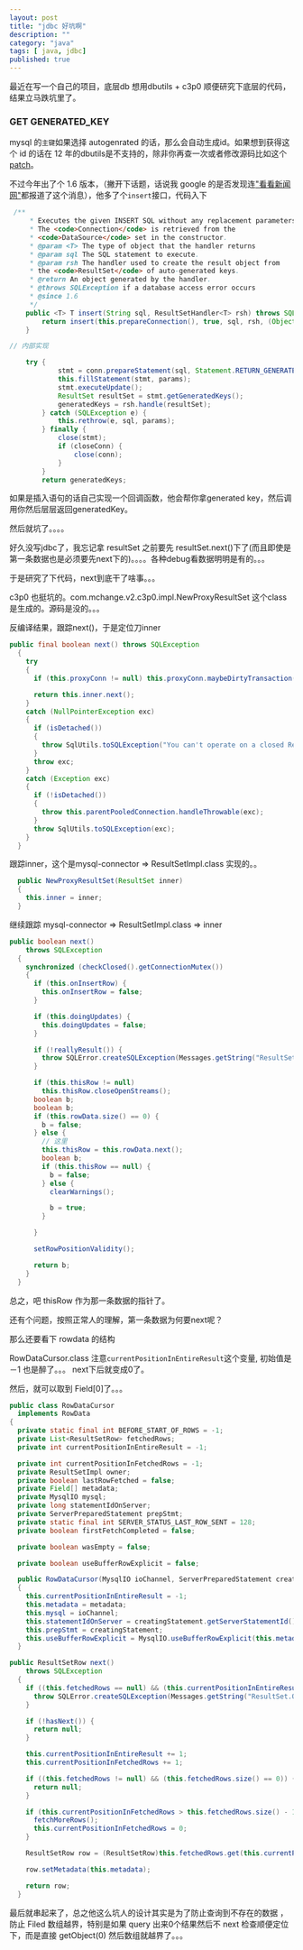 ```yaml
---
layout: post
title: "jdbc 好坑啊"
description: ""
category: "java"
tags: [ java, jdbc]
published: true
---
```


最近在写一个自己的项目，底层db 想用dbutils + c3p0 顺便研究下底层的代码，结果立马跌坑里了。

### GET GENERATED_KEY

mysql 的`主键`如果选择 autogenrated 的话，那么会自动生成id。如果想到获得这个 id 的话在 12 年的dbutils是不支持的，除非你再查一次或者修改源码比如这个[patch](https://issues.apache.org/jira/browse/DBUTILS-54)。

不过今年出了个 1.6 版本，（撇开下话题，话说我 google 的是否发现连["看看新闻网"](https://www.google.com.hk/search?newwindow=1&safe=strict&es_sm=91&q=dbutils+%E7%9C%8B%E7%9C%8B%E6%96%B0%E9%97%BB&oq=dbutils+%E7%9C%8B%E7%9C%8B%E6%96%B0%E9%97%BB&gs_l=serp.3...994.7562.0.7649.24.16.3.0.0.2.532.2771.2-2j5j0j1.8.0.msedr...0...1c.1j4.59.serp..22.2.384.ROWHlUPFwEM)都报道了这个消息），他多了个`insert`接口，代码入下

```java
 /**
     * Executes the given INSERT SQL without any replacement parameters.
     * The <code>Connection</code> is retrieved from the
     * <code>DataSource</code> set in the constructor.
     * @param <T> The type of object that the handler returns
     * @param sql The SQL statement to execute.
     * @param rsh The handler used to create the result object from
     * the <code>ResultSet</code> of auto-generated keys.
     * @return An object generated by the handler.
     * @throws SQLException if a database access error occurs
     * @since 1.6
     */
    public <T> T insert(String sql, ResultSetHandler<T> rsh) throws SQLException {
        return insert(this.prepareConnection(), true, sql, rsh, (Object[]) null);
    }

// 内部实现

	try {
            stmt = conn.prepareStatement(sql, Statement.RETURN_GENERATED_KEYS);
            this.fillStatement(stmt, params);
            stmt.executeUpdate();
            ResultSet resultSet = stmt.getGeneratedKeys();
            generatedKeys = rsh.handle(resultSet);
        } catch (SQLException e) {
            this.rethrow(e, sql, params);
        } finally {
            close(stmt);
            if (closeConn) {
                close(conn);
            }
        }
        return generatedKeys;

```

如果是插入语句的话自己实现一个回调函数，他会帮你拿generated key，然后调用你然后层层返回generatedKey。

然后就坑了。。。。

好久没写jdbc了，我忘记拿 resultSet 之前要先 resultSet.next()下了(而且即使是第一条数据也是必须要先next下的)。。。。各种debug看数据明明是有的。。。


于是研究了下代码，next到底干了啥事。。。

c3p0 也挺坑的。com.mchange.v2.c3p0.impl.NewProxyResultSet 这个class是生成的。源码是没的。。。


反编译结果，跟踪next()，于是定位刀inner

```java
public final boolean next() throws SQLException
  {
    try
    {
      if (this.proxyConn != null) this.proxyConn.maybeDirtyTransaction();

      return this.inner.next();
    }
    catch (NullPointerException exc)
    {
      if (isDetached())
      {
        throw SqlUtils.toSQLException("You can't operate on a closed ResultSet!!!", exc);
      }
      throw exc;
    }
    catch (Exception exc)
    {
      if (!isDetached())
      {
        throw this.parentPooledConnection.handleThrowable(exc);
      }
      throw SqlUtils.toSQLException(exc);
    }
  }
```

跟踪inner，这个是mysql-connector => ResultSetImpl.class 实现的。。

```java
  public NewProxyResultSet(ResultSet inner)
  {
    this.inner = inner;
  }
```

继续跟踪 mysql-connector => ResultSetImpl.class => inner 

```java
public boolean next()
    throws SQLException
  {
    synchronized (checkClosed().getConnectionMutex())
    {
      if (this.onInsertRow) {
        this.onInsertRow = false;
      }

      if (this.doingUpdates) {
        this.doingUpdates = false;
      }

      if (!reallyResult()) {
        throw SQLError.createSQLException(Messages.getString("ResultSet.ResultSet_is_from_UPDATE._No_Data_115"), "S1000", getExceptionInterceptor());
      }

      if (this.thisRow != null)
        this.thisRow.closeOpenStreams();
      boolean b;
      boolean b;
      if (this.rowData.size() == 0) {
        b = false;
      } else {
      	// 这里
        this.thisRow = this.rowData.next();
        boolean b;
        if (this.thisRow == null) {
          b = false;
        } else {
          clearWarnings();

          b = true;
        }

      }

      setRowPositionValidity();

      return b;
    }
  }
```

总之，吧 thisRow 作为那一条数据的指针了。

还有个问题，按照正常人的理解，第一条数据为何要next呢？

那么还要看下 rowdata 的结构

RowDataCursor.class  注意`currentPositionInEntireResult`这个变量, 初始值是－1 也是醉了。。。 next下后就变成0了。

然后，就可以取到 Field[0]了。。。


```java
public class RowDataCursor
  implements RowData
{
  private static final int BEFORE_START_OF_ROWS = -1;
  private List<ResultSetRow> fetchedRows;
  private int currentPositionInEntireResult = -1;

  private int currentPositionInFetchedRows = -1;
  private ResultSetImpl owner;
  private boolean lastRowFetched = false;
  private Field[] metadata;
  private MysqlIO mysql;
  private long statementIdOnServer;
  private ServerPreparedStatement prepStmt;
  private static final int SERVER_STATUS_LAST_ROW_SENT = 128;
  private boolean firstFetchCompleted = false;

  private boolean wasEmpty = false;

  private boolean useBufferRowExplicit = false;

  public RowDataCursor(MysqlIO ioChannel, ServerPreparedStatement creatingStatement, Field[] metadata)
  {
    this.currentPositionInEntireResult = -1;
    this.metadata = metadata;
    this.mysql = ioChannel;
    this.statementIdOnServer = creatingStatement.getServerStatementId();
    this.prepStmt = creatingStatement;
    this.useBufferRowExplicit = MysqlIO.useBufferRowExplicit(this.metadata);
  }

public ResultSetRow next()
    throws SQLException
  {
    if ((this.fetchedRows == null) && (this.currentPositionInEntireResult != -1)) {
      throw SQLError.createSQLException(Messages.getString("ResultSet.Operation_not_allowed_after_ResultSet_closed_144"), "S1000", this.mysql.getExceptionInterceptor());
    }

    if (!hasNext()) {
      return null;
    }

    this.currentPositionInEntireResult += 1;
    this.currentPositionInFetchedRows += 1;

    if ((this.fetchedRows != null) && (this.fetchedRows.size() == 0)) {
      return null;
    }

    if (this.currentPositionInFetchedRows > this.fetchedRows.size() - 1) {
      fetchMoreRows();
      this.currentPositionInFetchedRows = 0;
    }

    ResultSetRow row = (ResultSetRow)this.fetchedRows.get(this.currentPositionInFetchedRows);

    row.setMetadata(this.metadata);

    return row;
  }
```



最后就串起来了，总之他这么坑人的设计其实是为了防止查询到不存在的数据 ，防止 Filed 数组越界，特别是如果 query 出来0个结果然后不 next 检查顺便定位下，而是直接 getObject(0) 然后数组就越界了。。。



